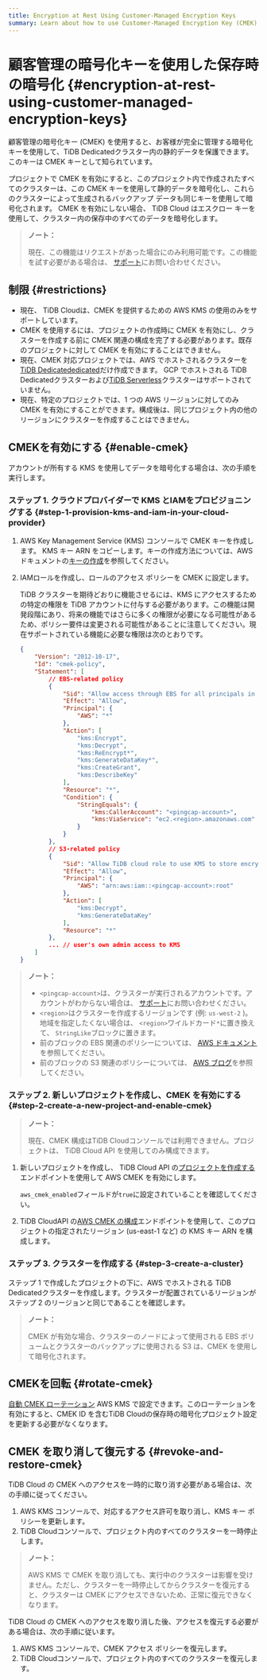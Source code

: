 ```yaml
---
title: Encryption at Rest Using Customer-Managed Encryption Keys
summary: Learn about how to use Customer-Managed Encryption Key (CMEK) in TiDB Cloud.
---
```


# 顧客管理の暗号化キーを使用した保存時の暗号化 {#encryption-at-rest-using-customer-managed-encryption-keys}

顧客管理の暗号化キー (CMEK) を使用すると、お客様が完全に管理する暗号化キーを使用して、TiDB Dedicatedクラスター内の静的データを保護できます。このキーは CMEK キーとして知られています。

プロジェクトで CMEK を有効にすると、このプロジェクト内で作成されたすべてのクラスターは、この CMEK キーを使用して静的データを暗号化し、これらのクラスターによって生成されるバックアップ データも同じキーを使用して暗号化されます。 CMEK を有効にしない場合、 TiDB Cloud はエスクロー キーを使用して、クラスター内の保存中のすべてのデータを暗号化します。

> **ノート：**
>
> 現在、この機能はリクエストがあった場合にのみ利用可能です。この機能を試す必要がある場合は、 [<a href="/tidb-cloud/tidb-cloud-support.md">サポート</a>](/tidb-cloud/tidb-cloud-support.md)にお問い合わせください。

## 制限 {#restrictions}

-   現在、 TiDB Cloudは、CMEK を提供するための AWS KMS の使用のみをサポートしています。
-   CMEK を使用するには、プロジェクトの作成時に CMEK を有効にし、クラスターを作成する前に CMEK 関連の構成を完了する必要があります。既存のプロジェクトに対して CMEK を有効にすることはできません。
-   現在、CMEK 対応プロジェクトでは、AWS でホストされるクラスターを[<a href="/tidb-cloud/select-cluster-tier.md#tidb-dedicated">TiDB Dedicatededicated</a>](/tidb-cloud/select-cluster-tier.md#tidb-dedicated)だけ作成できます。 GCP でホストされる TiDB Dedicatedクラスターおよび[<a href="/tidb-cloud/select-cluster-tier.md#tidb-serverless-beta">TiDB Serverless</a>](/tidb-cloud/select-cluster-tier.md#tidb-serverless-beta)クラスターはサポートされていません。
-   現在、特定のプロジェクトでは、1 つの AWS リージョンに対してのみ CMEK を有効にすることができます。構成後は、同じプロジェクト内の他のリージョンにクラスターを作成することはできません。

## CMEKを有効にする {#enable-cmek}

アカウントが所有する KMS を使用してデータを暗号化する場合は、次の手順を実行します。

### ステップ 1. クラウドプロバイダーで KMS とIAMをプロビジョニングする {#step-1-provision-kms-and-iam-in-your-cloud-provider}

1.  AWS Key Management Service (KMS) コンソールで CMEK キーを作成します。 KMS キー ARN をコピーします。キーの作成方法については、AWS ドキュメントの[<a href="http://docs.aws.amazon.com/kms/latest/developerguide/create-keys.html#create-symmetric-cmk">キーの作成</a>](http://docs.aws.amazon.com/kms/latest/developerguide/create-keys.html#create-symmetric-cmk)を参照してください。

2.  IAMロールを作成し、ロールのアクセス ポリシーを CMEK に設定します。

    TiDB クラスターを期待どおりに機能させるには、KMS にアクセスするための特定の権限を TiDB アカウントに付与する必要があります。この機能は開発段階にあり、将来の機能ではさらに多くの権限が必要になる可能性があるため、ポリシー要件は変更される可能性があることに注意してください。現在サポートされている機能に必要な権限は次のとおりです。

    ```json
    {
        "Version": "2012-10-17",
        "Id": "cmek-policy",
        "Statement": [
            // EBS-related policy
            {
                "Sid": "Allow access through EBS for all principals in the account that are authorized to use EBS",
                "Effect": "Allow",
                "Principal": {
                    "AWS": "*"
                },
                "Action": [
                    "kms:Encrypt",
                    "kms:Decrypt",
                    "kms:ReEncrypt*",
                    "kms:GenerateDataKey*",
                    "kms:CreateGrant",
                    "kms:DescribeKey"
                ],
                "Resource": "*",
                "Condition": {
                    "StringEquals": {
                        "kms:CallerAccount": "<pingcap-account>",
                        "kms:ViaService": "ec2.<region>.amazonaws.com"
                    }
                }
            },
            // S3-related policy
            {
                "Sid": "Allow TiDB cloud role to use KMS to store encrypted backup to S3",
                "Effect": "Allow",
                "Principal": {
                    "AWS": "arn:aws:iam::<pingcap-account>:root"
                },
                "Action": [
                    "kms:Decrypt",
                    "kms:GenerateDataKey"
                ],
                "Resource": "*"
            },
            ... // user's own admin access to KMS
        ]
    }
    ```

> **ノート：**
>
> -   `<pingcap-account>`は、クラスターが実行されるアカウントです。アカウントがわからない場合は、 [<a href="/tidb-cloud/tidb-cloud-support.md">サポート</a>](/tidb-cloud/tidb-cloud-support.md)にお問い合わせください。
> -   `<region>`はクラスターを作成するリージョンです (例: `us-west-2` )。地域を指定したくない場合は、 `<region>`ワイルドカード`*`に置き換えて、 `StringLike`ブロックに置きます。
> -   前のブロックの EBS 関連のポリシーについては、 [<a href="https://docs.aws.amazon.com/kms/latest/developerguide/conditions-kms.html#conditions-kms-caller-account">AWS ドキュメント</a>](https://docs.aws.amazon.com/kms/latest/developerguide/conditions-kms.html#conditions-kms-caller-account)を参照してください。
> -   前のブロックの S3 関連のポリシーについては、 [<a href="https://repost.aws/knowledge-center/s3-bucket-access-default-encryption">AWS ブログ</a>](https://repost.aws/knowledge-center/s3-bucket-access-default-encryption)を参照してください。

### ステップ 2. 新しいプロジェクトを作成し、CMEK を有効にする {#step-2-create-a-new-project-and-enable-cmek}

> **ノート：**
>
> 現在、CMEK 構成はTiDB Cloudコンソールでは利用できません。プロジェクトは、 TiDB Cloud API を使用してのみ構成できます。

1.  新しいプロジェクトを作成し、 TiDB Cloud API の[<a href="https://docs.pingcap.com/tidbcloud/api/v1beta#tag/Project/operation/CreateProject">プロジェクトを作成する</a>](https://docs.pingcap.com/tidbcloud/api/v1beta#tag/Project/operation/CreateProject)エンドポイントを使用して AWS CMEK を有効にします。

    `aws_cmek_enabled`フィールドが`true`に設定されていることを確認してください。

2.  TiDB CloudAPI の[<a href="https://docs.pingcap.com/tidbcloud/api/v1beta#tag/Cluster/operation/CreateAwsCmek">AWS CMEK の構成</a>](https://docs.pingcap.com/tidbcloud/api/v1beta#tag/Cluster/operation/CreateAwsCmek)エンドポイントを使用して、このプロジェクトの指定されたリージョン (us-east-1 など) の KMS キー ARN を構成します。

### ステップ 3. クラスターを作成する {#step-3-create-a-cluster}

ステップ 1 で作成したプロジェクトの下に、AWS でホストされる TiDB Dedicatedクラスターを作成します。クラスターが配置されているリージョンがステップ 2 のリージョンと同じであることを確認します。

> **ノート：**
>
> CMEK が有効な場合、クラスターのノードによって使用される EBS ボリュームとクラスターのバックアップに使用される S3 は、CMEK を使用して暗号化されます。

## CMEKを回転 {#rotate-cmek}

[<a href="http://docs.aws.amazon.com/kms/latest/developerguide/rotate-keys.html">自動 CMEK ローテーション</a>](http://docs.aws.amazon.com/kms/latest/developerguide/rotate-keys.html) AWS KMS で設定できます。このローテーションを有効にすると、CMEK ID を含むTiDB Cloudの保存時の暗号化プロジェクト設定を更新する必要がなくなります。

## CMEK を取り消して復元する {#revoke-and-restore-cmek}

TiDB Cloud の CMEK へのアクセスを一時的に取り消す必要がある場合は、次の手順に従ってください。

1.  AWS KMS コンソールで、対応するアクセス許可を取り消し、KMS キー ポリシーを更新します。
2.  TiDB Cloudコンソールで、プロジェクト内のすべてのクラスターを一時停止します。

> **ノート：**
>
> AWS KMS で CMEK を取り消しても、実行中のクラスターは影響を受けません。ただし、クラスターを一時停止してからクラスターを復元すると、クラスターは CMEK にアクセスできないため、正常に復元できなくなります。

TiDB Cloud の CMEK へのアクセスを取り消した後、アクセスを復元する必要がある場合は、次の手順に従います。

1.  AWS KMS コンソールで、CMEK アクセス ポリシーを復元します。
2.  TiDB Cloudコンソールで、プロジェクト内のすべてのクラスターを復元します。
